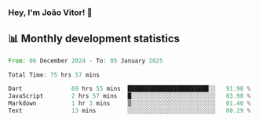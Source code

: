 ### Hey, I'm João Vitor! 👋

<!--
**joaovitorcf97/joaovitorcf97** is a ✨ _special_ ✨ repository because its `README.md` (this file) appears on your GitHub profile.

Here are some ideas to get you started:

- 🔭 I’m currently working on ...
- 🌱 I’m currently learning ...
- 👯 I’m looking to collaborate on ...
- 🤔 I’m looking for help with ...
- 💬 Ask me about ...
- 📫 How to reach me: ...
- 😄 Pronouns: ...
- ⚡ Fun fact: ...
-->
## 📊 Monthly development statistics

<!--START_SECTION:waka-->

```rust
From: 06 December 2024 - To: 05 January 2025

Total Time: 75 hrs 57 mins

Dart              69 hrs 55 mins  ███████████████████████░░   91.98 %
JavaScript        2 hrs 57 mins   █░░░░░░░░░░░░░░░░░░░░░░░░   03.90 %
Markdown          1 hr 3 mins     ▒░░░░░░░░░░░░░░░░░░░░░░░░   01.40 %
Text              13 mins         ░░░░░░░░░░░░░░░░░░░░░░░░░   00.29 %
```

<!--END_SECTION:waka-->
